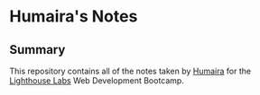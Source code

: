 # Humaira's Notes

## Summary 

This repository contains all of the notes taken by [Humaira](https://github.com/humairatasnim) for the [Lighthouse Labs](https://www.lighthouselabs.ca/) Web Development Bootcamp.

